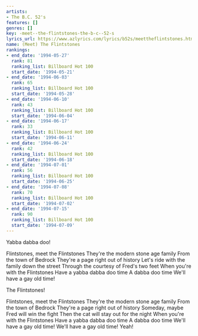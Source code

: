 ```yaml
---
artists:
- The B.C. 52's
features: []
genres: []
key: -meet--the-flintstones-the-b-c--52-s
lyrics_url: https://www.azlyrics.com/lyrics/b52s/meettheflintstones.html
name: (Meet) The Flintstones
rankings:
- end_date: '1994-05-27'
  rank: 81
  ranking_list: Billboard Hot 100
  start_date: '1994-05-21'
- end_date: '1994-06-03'
  rank: 65
  ranking_list: Billboard Hot 100
  start_date: '1994-05-28'
- end_date: '1994-06-10'
  rank: 43
  ranking_list: Billboard Hot 100
  start_date: '1994-06-04'
- end_date: '1994-06-17'
  rank: 33
  ranking_list: Billboard Hot 100
  start_date: '1994-06-11'
- end_date: '1994-06-24'
  rank: 42
  ranking_list: Billboard Hot 100
  start_date: '1994-06-18'
- end_date: '1994-07-01'
  rank: 56
  ranking_list: Billboard Hot 100
  start_date: '1994-06-25'
- end_date: '1994-07-08'
  rank: 70
  ranking_list: Billboard Hot 100
  start_date: '1994-07-02'
- end_date: '1994-07-15'
  rank: 90
  ranking_list: Billboard Hot 100
  start_date: '1994-07-09'
---
```


Yabba dabba doo!

Flintstones, meet the Flintstones
They're the modern stone age family
From the town of Bedrock
They're a page right out of history
Let's ride with the family down the street
Through the courtesy of Fred's two feet
When you're with the Flintstones
Have a yabba dabba doo time
A dabba doo time
We'll have a gay old time!

The Flintstones!

Flintstones, meet the Flintstones
They're the modern stone age family
From the town of Bedrock
They're a page right out of history
Someday, maybe Fred will win the fight
Then the cat will stay out for the night
When you're with the Flintstones
Have a yabba dabba doo time
A dabba doo time
We'll have a gay old time!
We'll have a gay old time!
Yeah!



